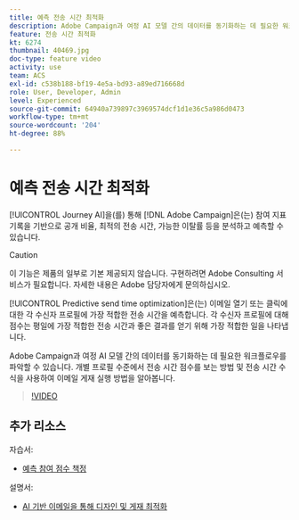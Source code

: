 ```yaml
---
title: 예측 전송 시간 최적화
description: Adobe Campaign과 여정 AI 모델 간의 데이터를 동기화하는 데 필요한 워크플로우를 파악할 수 있습니다. 개별 프로필 수준에서 전송 시간 점수를 보는 방법 및 전송 시간 수식을 사용하여 이메일 게재 실행 방법을 알아봅니다.
feature: 전송 시간 최적화
kt: 6274
thumbnail: 40469.jpg
doc-type: feature video
activity: use
team: ACS
exl-id: c538b188-bf19-4e5a-bd93-a89ed716668d
role: User, Developer, Admin
level: Experienced
source-git-commit: 64940a739897c3969574dcf1d1e36c5a986d0473
workflow-type: tm+mt
source-wordcount: '204'
ht-degree: 88%

---
```


# 예측 전송 시간 최적화

[!UICONTROL Journey AI]을(를) 통해 [!DNL Adobe Campaign]은(는) 참여 지표 기록을 기반으로 공개 비율, 최적의 전송 시간, 가능한 이탈률 등을 분석하고 예측할 수 있습니다.

>[!CAUTION]
>이 기능은 제품의 일부로 기본 제공되지 않습니다. 구현하려면 Adobe Consulting 서비스가 필요합니다. 자세한 내용은 Adobe 담당자에게 문의하십시오.

[!UICONTROL Predictive send time optimization]은(는) 이메일 열기 또는 클릭에 대한 각 수신자 프로필에 가장 적합한 전송 시간을 예측합니다. 각 수신자 프로필에 대해 점수는 평일에 가장 적합한 전송 시간과 좋은 결과를 얻기 위해 가장 적합한 일을 나타냅니다.

Adobe Campaign과 여정 AI 모델 간의 데이터를 동기화하는 데 필요한 워크플로우를 파악할 수 있습니다. 개별 프로필 수준에서 전송 시간 점수를 보는 방법 및 전송 시간 수식을 사용하여 이메일 게재 실행 방법을 알아봅니다.

>[!VIDEO](https://video.tv.adobe.com/v/40469?quality=12)

## 추가 리소스

자습서:

* [예측 참여 점수 책정](predictive-engagement-scoring.md)

설명서:

* [AI 기반 이메일을 통해 디자인 및 게재 최적화](https://experienceleague.adobe.com/docs/campaign-standard/using/testing-and-sending/preparing-and-testing-messages/predictive.html?lang=en)
